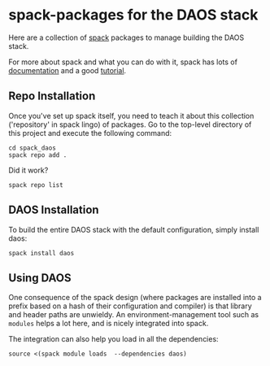 # spack-packages for the DAOS stack

Here are a collection of [spack](https://spack.io/) packages to manage
building the DAOS stack.

For more about spack and what you can do with it, spack has lots of
[documentation](https://spack.readthedocs.io/en/latest/) and a good
[tutorial](https://spack.readthedocs.io/en/latest/tutorial_sc16.html).

## Repo Installation

Once you've set up spack itself, you need to teach it about this collection
('repository' in spack lingo) of packages. Go to the top-level directory of
this project and execute the following command:

    cd spack_daos
    spack repo add .

Did it work?

    spack repo list

## DAOS Installation

To build the entire DAOS stack with the default configuration,
simply install daos:

    spack install daos

## Using DAOS

One consequence of the spack design (where packages are installed into a prefix
based on a hash of their configuration and compiler) is that library and header
paths are unwieldy. An environment-management tool such as `modules` helps a
lot here, and is nicely integrated into spack.

The integration can also help you load in all the dependencies:

    source <(spack module loads  --dependencies daos)


